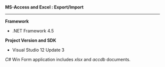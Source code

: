 ﻿**MS-Access and Excel : Export/Import**

****
**Framework**

* .NET Framework 4.5

**Project Version and SDK**

* Visual Studio 12 Update 3

*C#* Win Form application includes *xlsx* and *accdb*
documents.
